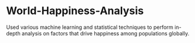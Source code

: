 # World-Happiness-Analysis
Used various machine learning and statistical techniques to perform in-depth analysis on factors that drive happiness among populations globally.
